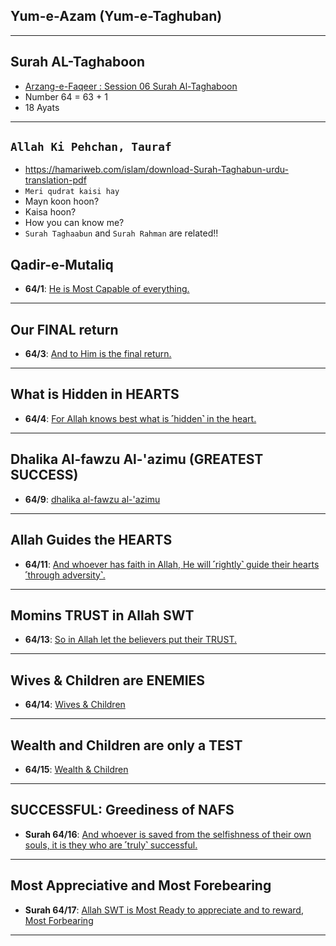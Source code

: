 ## Yum-e-Azam (Yum-e-Taghuban)

***

## Surah AL-Taghaboon
* [Arzang-e-Faqeer : Session 06 Surah Al-Taghaboon](https://www.youtube.com/watch?v=j_OgniH_t0c)
* Number 64 = 63 + 1
* 18 Ayats

***

## `Allah Ki Pehchan, Tauraf`
* https://hamariweb.com/islam/download-Surah-Taghabun-urdu-translation-pdf
* `Meri qudrat kaisi hay`
* Mayn koon hoon?
* Kaisa hoon?
* How you can know me?
* `Surah Taghaabun` and `Surah Rahman` are related!!

## Qadir-e-Mutaliq
* __64/1__: [He is Most Capable of everything.](https://quran.com/64/1)

***

## Our FINAL return
* __64/3__: [And to Him is the final return.](https://quran.com/64/3)

***

## What is Hidden in HEARTS
* __64/4__: [For Allah knows best what is ˹hidden˺ in the heart.](https://quran.com/64/4)

***

## Dhalika Al-fawzu Al-'azimu (GREATEST SUCCESS)
* __64/9__: [dhalika al-fawzu al-'azimu](https://quranwbw.com/64#9)

***

## Allah Guides the HEARTS
* __64/11__: [And whoever has faith in Allah, He will ˹rightly˺ guide their hearts ˹through adversity˺.](https://quran.com/64/11)

***

## Momins TRUST in Allah SWT
* __64/13__: [So in Allah let the believers put their TRUST.](https://quran.com/64/13)

***

## Wives & Children are ENEMIES
* __64/14__: [Wives & Children ](https://quran.com/64/14-15)

***

## Wealth and Children are only a TEST
*  __64/15__: [Wealth & Children](https://quran.com/64/15)

***

## SUCCESSFUL: Greediness of NAFS
* __Surah 64/16__: [And whoever is saved from the selfishness of their own souls, it is they who are ˹truly˺ successful.](https://quran.com/64/16)

***

## Most Appreciative and Most Forebearing
* __Surah 64/17__: [Allah SWT is Most Ready to appreciate and to reward, Most Forbearing](https://quranwbw.com/64#17)

***
